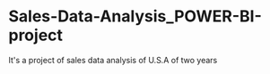 # Sales-Data-Analysis_POWER-BI-project
It's a project of sales data analysis of U.S.A of two years 
